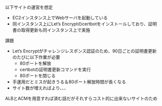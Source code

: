 以下サイトの運営を想定

- EC2インスタンス上でWebサーバを起動している
- 同インスタンス上にLet’s Encryptのcertbotをインストールしており、証明書の取得更新も同インスタンス上で実施

課題

- Let’s Encryptがチャレンジレスポンス認証のため、90日ごとの証明書更新のたびに以下作業が必要
  - 80ポートを解放
  - certbotの証明書更新コマンドを実行
  - 80ポートを閉じる
- 手運用だとミスが起きうる＆80ポート解放時間が長くなる
- サイト数が増えればより、、、

ALBとACMを用意すれば済む話だがそれすらコスト的に出来ないサイトのため